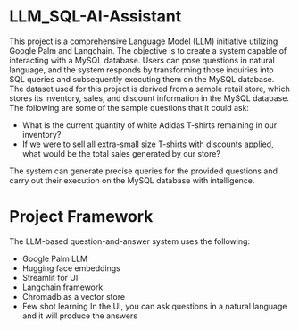 # LLM_SQL-AI-Assistant

This project is a comprehensive Language Model (LLM) initiative utilizing Google Palm and Langchain. The objective is to create a system capable of interacting with a MySQL database. Users can pose questions in natural language, and the system responds by transforming those inquiries into SQL queries and subsequently executing them on the MySQL database. The dataset used for this project is derived from a sample retail store, which stores its inventory, sales, and discount information in the MySQL database. The following are some of the sample questions that it could ask:

  - What is the current quantity of white Adidas T-shirts remaining in our inventory?
  - If we were to sell all extra-small size T-shirts with discounts applied, what would be the total sales generated by our store?
    
The system can generate precise queries for the provided questions and carry out their execution on the MySQL database with intelligence.

# Project Framework

The LLM-based question-and-answer system uses the following:
- Google Palm LLM
- Hugging face embeddings
- Streamlit for UI
- Langchain framework
- Chromadb as a vector store
- Few shot learning
In the UI, you can ask questions in a natural language and it will produce the answers
